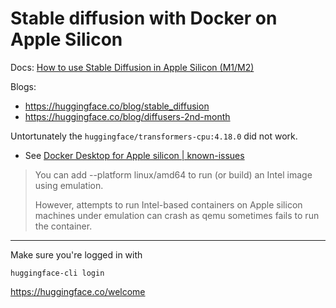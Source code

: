 # Stable diffusion with Docker on Apple Silicon

Docs:
[How to use Stable Diffusion in Apple Silicon (M1/M2)](https://huggingface.co/docs/diffusers/optimization/mps)

Blogs:
- https://huggingface.co/blog/stable_diffusion
- https://huggingface.co/blog/diffusers-2nd-month


Untortunately the `huggingface/transformers-cpu:4.18.0` did not work.
- See [Docker Desktop for Apple silicon | known-issues](https://docs.docker.com/desktop/mac/apple-silicon/#known-issues)
> You can add --platform linux/amd64 to run (or build) an Intel image using emulation.
>
> However, attempts to run Intel-based containers on Apple silicon machines under emulation can crash as qemu sometimes fails to run the container.

---

Make sure you're logged in with
```
huggingface-cli login
```

https://huggingface.co/welcome
